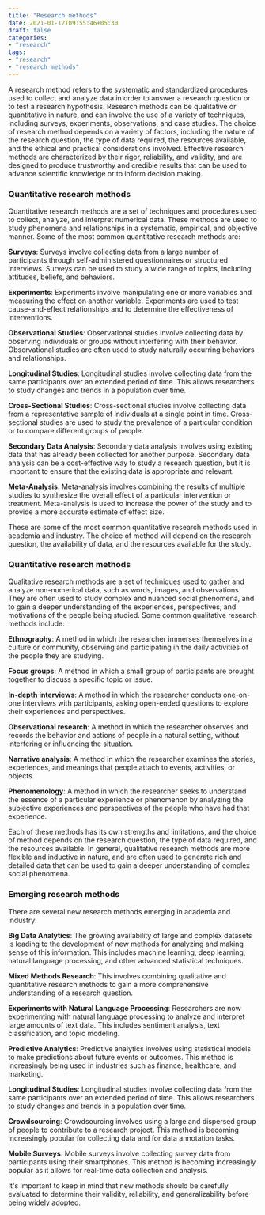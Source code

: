 ```yaml
---
title: "Research methods"
date: 2021-01-12T09:55:46+05:30
draft: false
categories:
- "research"
tags:
- "research"
- "research methods"
---
```


A research method refers to the systematic and standardized procedures used to collect and analyze data in order to answer a research question or to test a research hypothesis. Research methods can be qualitative or quantitative in nature, and can involve the use of a variety of techniques, including surveys, experiments, observations, and case studies. The choice of research method depends on a variety of factors, including the nature of the research question, the type of data required, the resources available, and the ethical and practical considerations involved. Effective research methods are characterized by their rigor, reliability, and validity, and are designed to produce trustworthy and credible results that can be used to advance scientific knowledge or to inform decision making.

### Quantitative research methods

Quantitative research methods are a set of techniques and procedures used to collect, analyze, and interpret numerical data. These methods are used to study phenomena and relationships in a systematic, empirical, and objective manner. Some of the most common quantitative research methods are:

__Surveys__: Surveys involve collecting data from a large number of participants through self-administered questionnaires or structured interviews. Surveys can be used to study a wide range of topics, including attitudes, beliefs, and behaviors.

__Experiments__: Experiments involve manipulating one or more variables and measuring the effect on another variable. Experiments are used to test cause-and-effect relationships and to determine the effectiveness of interventions.

__Observational Studies__: Observational studies involve collecting data by observing individuals or groups without interfering with their behavior. Observational studies are often used to study naturally occurring behaviors and relationships.

__Longitudinal Studies__: Longitudinal studies involve collecting data from the same participants over an extended period of time. This allows researchers to study changes and trends in a population over time.

__Cross-Sectional Studies__: Cross-sectional studies involve collecting data from a representative sample of individuals at a single point in time. Cross-sectional studies are used to study the prevalence of a particular condition or to compare different groups of people.

__Secondary Data Analysis__: Secondary data analysis involves using existing data that has already been collected for another purpose. Secondary data analysis can be a cost-effective way to study a research question, but it is important to ensure that the existing data is appropriate and relevant.

__Meta-Analysis__: Meta-analysis involves combining the results of multiple studies to synthesize the overall effect of a particular intervention or treatment. Meta-analysis is used to increase the power of the study and to provide a more accurate estimate of effect size.

These are some of the most common quantitative research methods used in academia and industry. The choice of method will depend on the research question, the availability of data, and the resources available for the study.

### Quantitative research methods

Qualitative research methods are a set of techniques used to gather and analyze non-numerical data, such as words, images, and observations. They are often used to study complex and nuanced social phenomena, and to gain a deeper understanding of the experiences, perspectives, and motivations of the people being studied. Some common qualitative research methods include:

__Ethnography__: A method in which the researcher immerses themselves in a culture or community, observing and participating in the daily activities of the people they are studying.

__Focus groups__: A method in which a small group of participants are brought together to discuss a specific topic or issue.

__In-depth interviews__: A method in which the researcher conducts one-on-one interviews with participants, asking open-ended questions to explore their experiences and perspectives.

__Observational research__: A method in which the researcher observes and records the behavior and actions of people in a natural setting, without interfering or influencing the situation.

__Narrative analysis__: A method in which the researcher examines the stories, experiences, and meanings that people attach to events, activities, or objects.

__Phenomenology__: A method in which the researcher seeks to understand the essence of a particular experience or phenomenon by analyzing the subjective experiences and perspectives of the people who have had that experience.

Each of these methods has its own strengths and limitations, and the choice of method depends on the research question, the type of data required, and the resources available. In general, qualitative research methods are more flexible and inductive in nature, and are often used to generate rich and detailed data that can be used to gain a deeper understanding of complex social phenomena.

### Emerging research methods

There are several new research methods emerging in academia and industry:

__Big Data Analytics__: The growing availability of large and complex datasets is leading to the development of new methods for analyzing and making sense of this information. This includes machine learning, deep learning, natural language processing, and other advanced statistical techniques.

__Mixed Methods Research__: This involves combining qualitative and quantitative research methods to gain a more comprehensive understanding of a research question.

__Experiments with Natural Language Processing__: Researchers are now experimenting with natural language processing to analyze and interpret large amounts of text data. This includes sentiment analysis, text classification, and topic modeling.

__Predictive Analytics__: Predictive analytics involves using statistical models to make predictions about future events or outcomes. This method is increasingly being used in industries such as finance, healthcare, and marketing.

__Longitudinal Studies__: Longitudinal studies involve collecting data from the same participants over an extended period of time. This allows researchers to study changes and trends in a population over time.

__Crowdsourcing__: Crowdsourcing involves using a large and dispersed group of people to contribute to a research project. This method is becoming increasingly popular for collecting data and for data annotation tasks.

__Mobile Surveys__: Mobile surveys involve collecting survey data from participants using their smartphones. This method is becoming increasingly popular as it allows for real-time data collection and analysis.

It's important to keep in mind that new methods should be carefully evaluated to determine their validity, reliability, and generalizability before being widely adopted.
